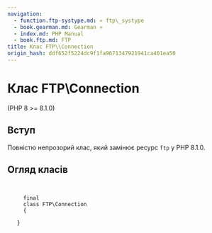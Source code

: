 ```yaml
---
navigation:
  - function.ftp-systype.md: « ftp\_systype
  - book.gearman.md: Gearman »
  - index.md: PHP Manual
  - book.ftp.md: FTP
title: Клас FTP\\Connection
origin_hash: ddf652f5224dc9f1fa9671347921941ca401ea50
---
```

# Клас FTP\\Connection

(PHP 8 >= 8.1.0)

## Вступ

Повністю непрозорий клас, який замінює ресурс `ftp` у PHP 8.1.0.

## Огляд класів

```classsynopsis

    
     final
     class FTP\Connection
     {

   }
```

